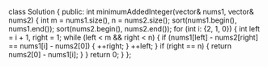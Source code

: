 class Solution {
public:
    int minimumAddedInteger(vector<int>& nums1, vector<int>& nums2) {
        int m = nums1.size(), n = nums2.size();
        sort(nums1.begin(), nums1.end());
        sort(nums2.begin(), nums2.end());
        for (int i: {2, 1, 0}) {
            int left = i + 1, right = 1;
            while (left < m && right < n) {
                if (nums1[left] - nums2[right] == nums1[i] - nums2[0]) {
                    ++right;
                }
                ++left;
            }
            if (right == n) {
                return nums2[0] - nums1[i];
            }
        }
        return 0;
    }
};